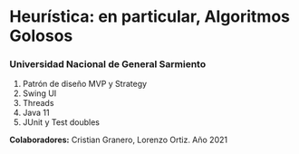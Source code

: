# Heurística: en particular, Algoritmos Golosos
### Universidad Nacional de General Sarmiento

1. Patrón de diseño MVP y Strategy
2. Swing UI
3. Threads
4. Java 11
5. JUnit y Test doubles

**Colaboradores:** Cristian Granero, Lorenzo Ortiz. Año 2021
